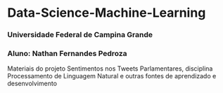 # Data-Science-Machine-Learning

### Universidade Federal de Campina Grande
### Aluno: Nathan Fernandes Pedroza

Materiais do projeto Sentimentos nos Tweets Parlamentares, disciplina Processamento de Linguagem Natural e outras fontes de aprendizado e desenvolvimento
